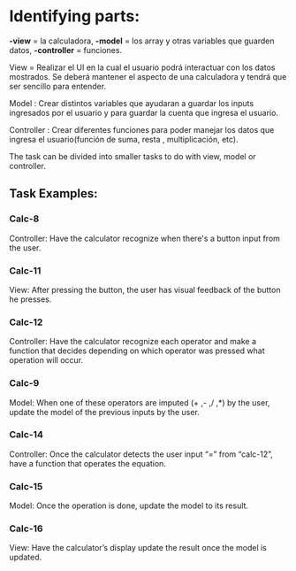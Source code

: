 # Identifying parts:

**-view** = la calculadora, 
**-model** = los array y otras variables que guarden datos, 
**-controller** = funciones.




View = Realizar el UI en la cual el usuario podrá interactuar con los datos mostrados. Se deberá mantener el aspecto de una calculadora y tendrá que ser sencillo para entender.


Model : Crear distintos variables que ayudaran a guardar los inputs ingresados por el usuario y para guardar la cuenta que ingresa el usuario.


Controller : Crear diferentes funciones para poder manejar los datos que ingresa el usuario(función de suma, resta , multiplicación, etc).



The task can be divided into smaller tasks to do with view, model or controller.


## **Task Examples:**

### **Calc-8** 
Controller: Have the calculator recognize when there's a button input from the user.


### **Calc-11** 
View: After pressing the button, the user has visual feedback of the button he presses.


### **Calc-12**
Controller: Have the calculator recognize each operator and make a function that decides depending on which operator was pressed what operation will occur.


### **Calc-9**
Model: When one of these operators are imputed (+ ,- ,/ ,*) by the user, update the model of the previous inputs by the user.


### **Calc-14**
Controller: Once the calculator detects the user input “=” from “calc-12”, have a function that operates the equation.


### **Calc-15**
Model: Once the operation is done, update the model to its result.


### **Calc-16**
View: Have the calculator’s display update the result once the model is updated.
